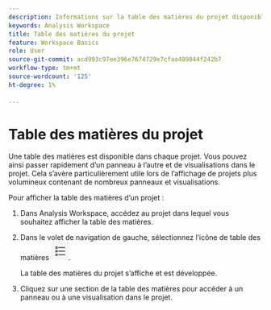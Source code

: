 ```yaml
---
description: Informations sur la table des matières du projet disponible sur les projets
keywords: Analysis Workspace
title: Table des matières du projet
feature: Workspace Basics
role: User
source-git-commit: acd993c97ee396e7674729e7cfaa489844f242b7
workflow-type: tm+mt
source-wordcount: '125'
ht-degree: 1%

---
```


# Table des matières du projet

Une table des matières est disponible dans chaque projet. Vous pouvez ainsi passer rapidement d’un panneau à l’autre et de visualisations dans le projet. Cela s’avère particulièrement utile lors de l’affichage de projets plus volumineux contenant de nombreux panneaux et visualisations.

Pour afficher la table des matières d’un projet :

1. Dans Analysis Workspace, accédez au projet dans lequel vous souhaitez afficher la table des matières.

1. Dans le volet de navigation de gauche, sélectionnez l’icône de table des matières ![icône toc](assets/toc-icon.png).

   La table des matières du projet s’affiche et est développée.

1. Cliquez sur une section de la table des matières pour accéder à un panneau ou à une visualisation dans le projet.

